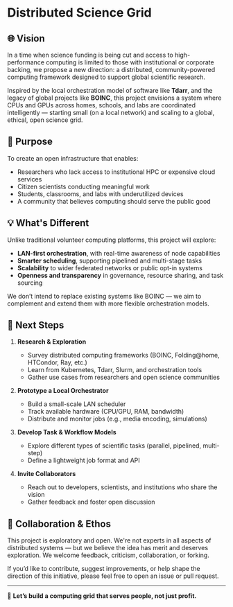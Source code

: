 # Distributed Science Grid

## 🌐 Vision

In a time when science funding is being cut and access to high-performance computing is limited to those with institutional or corporate backing, we propose a new direction: a distributed, community-powered computing framework designed to support global scientific research.

Inspired by the local orchestration model of software like **Tdarr**, and the legacy of global projects like **BOINC**, this project envisions a system where CPUs and GPUs across homes, schools, and labs are coordinated intelligently — starting small (on a local network) and scaling to a global, ethical, open science grid.

## 🎯 Purpose

To create an open infrastructure that enables:

- Researchers who lack access to institutional HPC or expensive cloud services
- Citizen scientists conducting meaningful work
- Students, classrooms, and labs with underutilized devices
- A community that believes computing should serve the public good

## 💡 What's Different

Unlike traditional volunteer computing platforms, this project will explore:

- **LAN-first orchestration**, with real-time awareness of node capabilities
- **Smarter scheduling**, supporting pipelined and multi-stage tasks
- **Scalability** to wider federated networks or public opt-in systems
- **Openness and transparency** in governance, resource sharing, and task sourcing

We don’t intend to replace existing systems like BOINC — we aim to complement and extend them with more flexible orchestration models.

## 📌 Next Steps

1. **Research & Exploration**
   - Survey distributed computing frameworks (BOINC, Folding@home, HTCondor, Ray, etc.)
   - Learn from Kubernetes, Tdarr, Slurm, and orchestration tools
   - Gather use cases from researchers and open science communities

2. **Prototype a Local Orchestrator**
   - Build a small-scale LAN scheduler
   - Track available hardware (CPU/GPU, RAM, bandwidth)
   - Distribute and monitor jobs (e.g., media encoding, simulations)

3. **Develop Task & Workflow Models**
   - Explore different types of scientific tasks (parallel, pipelined, multi-step)
   - Define a lightweight job format and API

4. **Invite Collaborators**
   - Reach out to developers, scientists, and institutions who share the vision
   - Gather feedback and foster open discussion

## 🤝 Collaboration & Ethos

This project is exploratory and open. We're not experts in all aspects of distributed systems — but we believe the idea has merit and deserves exploration. We welcome feedback, criticism, collaboration, or forking.

If you’d like to contribute, suggest improvements, or help shape the direction of this initiative, please feel free to open an issue or pull request.

---

🧠 **Let’s build a computing grid that serves people, not just profit.**
